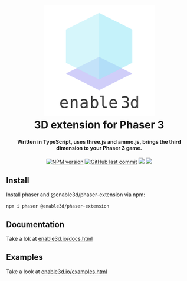 <h1 align="center">
  <a href="https://github.com/yandeu/enable3d#readme"><img src="readme/enable3d-logo-square.png" alt="enable3d logo" width="300"></a>
  <br>
  3D extension for Phaser 3
  <br>
</h1>

<h4 align="center">
Written in TypeScript, uses three.js and ammo.js, brings the third dimension to your Phaser 3 game.</h4>

<p align="center">  
  <a href="https://www.npmjs.com/package/enable3d"><img src="https://img.shields.io/npm/v/enable3d?style=flat-square" alt="NPM version"></a>
  <a href="https://github.com/yandeu/enable3d/commits/master"><img src="https://img.shields.io/github/last-commit/yandeu/enable3d.svg?style=flat-square" alt="GitHub last commit"></a>
  <a href="https://github.com/prettier/prettier" alt="code style: prettier"><img src="https://img.shields.io/badge/code_style-prettier-ff69b4.svg?style=flat-square"></a>
  <a href="https://www.typescriptlang.org/"><img src="https://img.shields.io/badge/built%20with-TypeScript-blue?style=flat-square"></a>
</p>

## Install

Install phaser and @enable3d/phaser-extension via npm:

```console
npm i phaser @enable3d/phaser-extension
```

## Documentation

Take a lok at [enable3d.io/docs.html](https://enable3d.io/docs.html)

## Examples

Take a look at [enable3d.io/examples.html](https://enable3d.io/examples.html)
